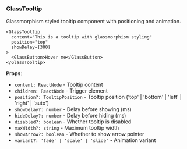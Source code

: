 ### GlassTooltip

Glassmorphism styled tooltip component with positioning and animation.

```tsx
<GlassTooltip
  content="This is a tooltip with glassmorphism styling"
  position="top"
  showDelay={300}
>
  <GlassButton>Hover me</GlassButton>
</GlassTooltip>
```

**Props:**
- `content: ReactNode` - Tooltip content
- `children: ReactNode` - Trigger element
- `position?: TooltipPosition` - Tooltip position ('top' | 'bottom' | 'left' | 'right' | 'auto')
- `showDelay?: number` - Delay before showing (ms)
- `hideDelay?: number` - Delay before hiding (ms)
- `disabled?: boolean` - Whether tooltip is disabled
- `maxWidth?: string` - Maximum tooltip width
- `showArrow?: boolean` - Whether to show arrow pointer
- `variant?: 'fade' | 'scale' | 'slide'` - Animation variant
